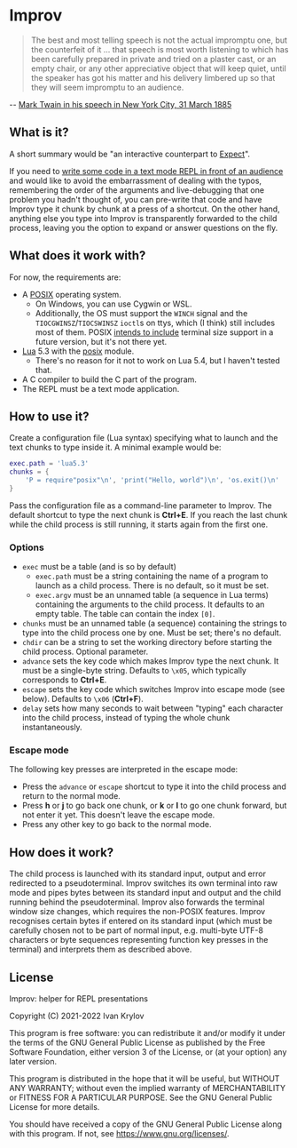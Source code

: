 Improv
======

> The best and most telling speech is not the actual impromptu one, but
> the counterfeit of it ... that speech is most worth listening to which
> has been carefully prepared in private and tried on a plaster cast, or
> an empty chair, or any other appreciative object that will keep quiet,
> until the speaker has got his matter and his delivery limbered up so
> that they will seem impromptu to an audience.

-- [Mark Twain in his speech in New York City, 31 March 1885][Twain1885]

What is it?
-----------

A short summary would be "an interactive counterpart to [Expect]".

If you need to [write some code in a text mode REPL in front of an
audience][Wat] and would like to avoid the embarrassment of dealing with
the typos, remembering the order of the arguments and live-debugging
that one problem you hadn't thought of, you can pre-write that code and
have Improv type it chunk by chunk at a press of a shortcut. On the
other hand, anything else you type into Improv is transparently
forwarded to the child process, leaving you the option to expand or
answer questions on the fly.

What does it work with?
-----------------------

For now, the requirements are:

 * A [POSIX] operating system.
   * On Windows, you can use Cygwin or WSL.
   * Additionally, the OS must support the `WINCH` signal and the
     `TIOCGWINSZ`/`TIOCSWINSZ` `ioctl`s on ttys, which (I think) still
     includes most of them. POSIX [intends to include][POSIX-winsize]
     terminal size support in a future version, but it's not there yet.
 * [Lua] 5.3 with the [posix][luaposix] module.
   * There's no reason for it not to work on Lua 5.4, but I haven't
     tested that.
 * A C compiler to build the C part of the program.
 * The REPL must be a text mode application.

How to use it?
--------------

Create a configuration file (Lua syntax) specifying what to launch and
the text chunks to type inside it. A minimal example would be:

```lua
exec.path = 'lua5.3'
chunks = {
	'P = require"posix"\n', 'print("Hello, world")\n', 'os.exit()\n'
}
```

Pass the configuration file as a command-line parameter to Improv. The
default shortcut to type the next chunk is **Ctrl+E**. If you reach the
last chunk while the child process is still running, it starts again
from the first one.

### Options

 * `exec` must be a table (and is so by default)
   * `exec.path` must be a string containing the name of a program to
     launch as a child process. There is no default, so it must be set.
   * `exec.argv` must be an unnamed table (a sequence in Lua terms)
     containing the arguments to the child process. It defaults to an
     empty table. The table can contain the index `[0]`.
 * `chunks` must be an unnamed table (a sequence) containing the strings
   to type into the child process one by one. Must be set; there's no
   default.
 * `chdir` can be a string to set the working directory before starting
   the child process. Optional parameter.
 * `advance` sets the key code which makes Improv type the next chunk.
   It must be a single-byte string. Defaults to `\x05`, which typically
   corresponds to **Ctrl+E**.
 * `escape` sets the key code which switches Improv into escape mode
   (see below). Defaults to `\x06` (**Ctrl+F**).
 * `delay` sets how many seconds to wait between "typing" each character
   into the child process, instead of typing the whole chunk
   instantaneously.

### Escape mode

The following key presses are interpreted in the escape mode:

 * Press the `advance` or `escape` shortcut to type it into the child
   process and return to the normal mode.
 * Press **h** or **j** to go back one chunk, or **k** or **l** to go
   one chunk forward, but not enter it yet. This doesn't leave the
   escape mode.
 * Press any other key to go back to the normal mode.

How does it work?
-----------------

The child process is launched with its standard input, output and error
redirected to a pseudoterminal. Improv switches its own terminal into
raw mode and pipes bytes between its standard input and output and the
child running behind the pseudoterminal. Improv also forwards the
terminal window size changes, which requires the non-POSIX features.
Improv recognises certain bytes if entered on its standard input (which
must be carefully chosen not to be part of normal input, e.g. multi-byte
UTF-8 characters or byte sequences representing function key presses in
the terminal) and interprets them as described above.

License
-------

Improv: helper for REPL presentations

Copyright (C) 2021-2022  Ivan Krylov

This program is free software: you can redistribute it and/or modify
it under the terms of the GNU General Public License as published by
the Free Software Foundation, either version 3 of the License, or
(at your option) any later version.

This program is distributed in the hope that it will be useful,
but WITHOUT ANY WARRANTY; without even the implied warranty of
MERCHANTABILITY or FITNESS FOR A PARTICULAR PURPOSE.  See the
GNU General Public License for more details.

You should have received a copy of the GNU General Public License
along with this program.  If not, see <https://www.gnu.org/licenses/>.

[Twain1885]: http://www.twainquotes.com/Speech.html
[Expect]: https://core.tcl-lang.org/expect/index
[Wat]: https://www.destroyallsoftware.com/talks/wat
[Lua]: https://www.lua.org/
[luaposix]: http://luaposix.github.io/luaposix/
[POSIX]: https://pubs.opengroup.org/onlinepubs/9699919799/
[POSIX-winsize]: https://austingroupbugs.net/view.php?id=1151
